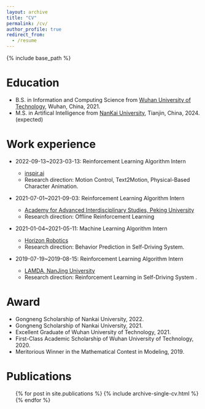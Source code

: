 ```yaml
---
layout: archive
title: "CV"
permalink: /cv/
author_profile: true
redirect_from:
  - /resume
---
```


{% include base_path %}

Education
======
* B.S. in Information and Computing Science from [Wuhan University of Technology](http://english.whut.edu.cn/), Wuhan, China, 2021.
* M.S. in Artifical Intelligence from [NanKai University](https://en.nankai.edu.cn/), Tianjin, China, 2024. (expected)

Work experience
======
* 2022-09-13~2023-03-13: Reinforcement Learning Algorithm Intern
  * [inspir.ai](https://www.inspirai.com/)
  * Research direction: Motion Control, Text2Motion, Physical-Based Character Animation.

* 2021-07-01~2021-09-03: Reinforcement Learning Algorithm Intern
  * [Academy for Advanced Interdisciplinary Studies, Peking University](http://www.aais.pku.edu.cn/en/)
  * Research direction: Offline Reinforcement Learning

* 2021-01-04~2021-05-11: Machine Learning Algorithm Intern
  * [Horizon Robotics](https://en.horizon.ai/)
  * Research direction: Behavior Prediction in Self-Driving System.

* 2019-07-19~2019-08-15: Reinforcement Learning Algorithm Intern
  * [LAMDA, NanJing University](http://www.lamda.nju.edu.cn/MainPage.ashx)
  * Research direction: Reinforcement Learning in Self-Driving System .


Award
======
* Gongneng Scholarship of Nankai University, 2022.
* Gongneng Scholarship of Nankai University, 2021.
* Excellent Graduate of Wuhan University of Technology, 2021.
* First-Class Academic Scholarship of Wuhan University of Technology, 2020.
* Meritorious Winner in the Mathematical Contest in Modeling, 2019.

Publications
======
  <ul>{% for post in site.publications %}
    {% include archive-single-cv.html %}
  {% endfor %}</ul>
  

  
<!-- Service and leadership
======
* Currently signed in to 43 different slack teams -->
